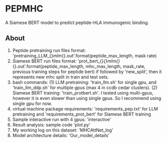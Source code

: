 # PEPMHC
A Siamese BERT model to predict peptide-HLA immunogenic binding.

## About
1. Peptide pretraining run files format: 'pretraining_LLM_{}_mlm_{}.out'.format(peptide_max_length, mask rate)
2. Siamese BERT run files format: 'prot_bert_{}_{}_mlm_{}_{}.out'.format(peptide_max_length, mhc_max_length, mask_rate, previous training steps for peptide bert)
if followed by 'new_split', then it represents new mhc split in train and test sets. 
3. bash commands: 
    (1) LLM pretraining: 'train_llm.sh' for single gpu, and 'train_llm_ddp.sh' for multiple gpus (max 4 in ccdb cedar clusters). 
    (2) Siamese BERT training: 'train_protbert.sh'. I tested using multi-gpus, however it is even slower than using single gpus. So I recommend using single gpu for now.
4. virtual machine package requirements: 'requirements_pep.txt' for LLM pretraining  and 'requirements_prot_bert' for Siamese BERT training
5. Sample interactive run with 4 gpus: 'interactive'
6. Result analysis: sample code 'plot.py' 
7. My working log on this dataset: 'MHCAttNet_log'
8. Model architecture details: 'Our_model_details'

